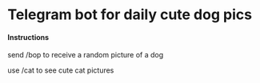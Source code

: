 # Telegram bot for daily cute dog pics


#### Instructions
<p> send /bop to receive a random picture of a dog</p>
<p> use /cat to see cute cat pictures </p>
